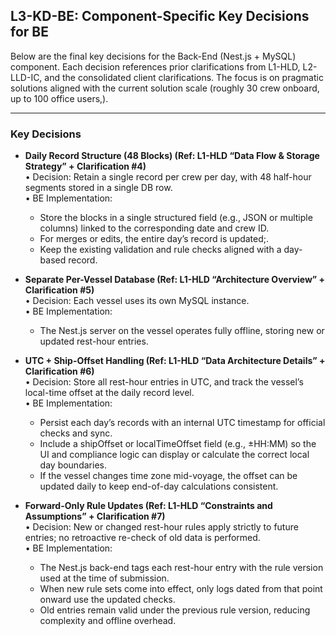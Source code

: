 ## L3-KD-BE: Component-Specific Key Decisions for BE

Below are the final key decisions for the Back-End (Nest.js \+ MySQL) component. Each decision references prior clarifications from L1-HLD, L2-LLD-IC, and the consolidated client clarifications. The focus is on pragmatic solutions aligned with the current solution scale (roughly 30 crew onboard, up to 100 office users,).

---

### Key Decisions

- **Daily Record Structure (48 Blocks) (Ref: L1-HLD “Data Flow & Storage Strategy” \+ Clarification \#4)**  
  • Decision: Retain a single record per crew per day, with 48 half-hour segments stored in a single DB row.  
  • BE Implementation:  
  - Store the blocks in a single structured field (e.g., JSON or multiple columns) linked to the corresponding date and crew ID.  
  - For merges or edits, the entire day’s record is updated;.  
  - Keep the existing validation and rule checks aligned with a day-based record.


- **Separate Per-Vessel Database (Ref: L1-HLD “Architecture Overview” \+ Clarification \#5)**  
  • Decision: Each vessel uses its own MySQL instance.  
  • BE Implementation:  
  - The Nest.js server on the vessel operates fully offline, storing new or updated rest-hour entries.


- **UTC \+ Ship-Offset Handling (Ref: L1-HLD “Data Architecture Details” \+ Clarification \#6)**  
  • Decision: Store all rest-hour entries in UTC, and track the vessel’s local-time offset at the daily record level.  
  • BE Implementation:
  - Persist each day’s records with an internal UTC timestamp for official checks and sync.  
  - Include a shipOffset or localTimeOffset field (e.g., ±HH:MM) so the UI and compliance logic can display or calculate the correct local day boundaries.  
  - If the vessel changes time zone mid-voyage, the offset can be updated daily to keep end-of-day calculations consistent.


- **Forward-Only Rule Updates (Ref: L1-HLD “Constraints and Assumptions” \+ Clarification \#7)**  
  • Decision: New or changed rest-hour rules apply strictly to future entries; no retroactive re-check of old data is performed.  
  • BE Implementation:  
  - The Nest.js back-end tags each rest-hour entry with the rule version used at the time of submission.  
  - When new rule sets come into effect, only logs dated from that point onward use the updated checks.  
  - Old entries remain valid under the previous rule version, reducing complexity and offline overhead.

